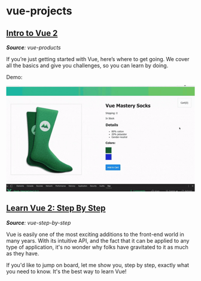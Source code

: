 # vue-projects

## [Intro to Vue 2](https://www.vuemastery.com/courses/intro-to-vue-js/vue-instance) 
_**Source**: vue-products_

If you’re just getting started with Vue, here’s where to get going. We cover all the basics and give you challenges, so you can learn by doing.

Demo:

![](./resources/intro-vue-2.gif)


## [Learn Vue 2: Step By Step](https://laracasts.com/series/learn-vue-2-step-by-step)
_**Source**: vue-step-by-step_

Vue is easily one of the most exciting additions to the front-end world in many years. With its intuitive API, and the fact that it can be applied to any type of application, it's no wonder why folks have gravitated to it as much as they have.

If you'd like to jump on board, let me show you, step by step, exactly what you need to know. It's the best way to learn Vue!

